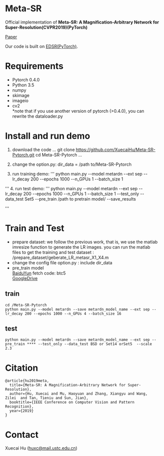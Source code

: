 # Meta-SR
Official implementation of **Meta-SR: A Magnification-Arbitrary Network for Super-Resolution(CVPR2019)(PyTorch)**
  
[Paper](https://arxiv.org/pdf/1903.00875.pdf)

Our code is built on [EDSR(PyTorch)](https://github.com/thstkdgus35/EDSR-PyTorch).
# Requirements

* Pytorch 0.4.0
* Python 3.5
* numpy
* skimage
* imageio
* cv2  
*note that if you use another version of pytorch (>0.4.0), you can rewrite the dataloader.py

# Install and run demo
1. download the code
...
git clone https://github.com/XuecaiHu/Meta-SR-Pytorch.git
cd Meta-SR-Pytorch
...
2. change the option.py: dir_data = /path to/Meta-SR-Pytorch

3. run training demo:
'''
python main.py --model metardn --ext sep --lr_decay 200 --epochs 1000 --n_GPUs 1 --batch_size 1

'''
4. run test demo:
'''
python main.py --model metardn --ext sep --lr_decay 200 --epochs 1000 --n_GPUs 1 --batch_size 1 --test_only --data_test Set5 --pre_train  /path to pretrain model/  --save_results

'''

# Train and Test




* prepare dataset: we follow the previous work, that is, we use the matlab imresize function to generate the LR images.
you can run the matlab files to get the training and test dataset :  /prepare_dataset/geberate_LR_metasr_X1_X4.m
* change the config file option.py : include dir_data
* pre_train model   
  [BaiduYun](https://pan.baidu.com/s/14L4Aut-F4JoSRfkJh6vr4Q) fetch code: btc5  
  [GoogleDrive](https://drive.google.com/open?id=1tGjz_pzgvo1T2N4f_ZjuqmxQHdpeDiSB)
## train 
```
cd /Meta-SR-Pytorch 
python main.py --model metardn --save metardn_model_name --ext sep --lr_decay 200 --epochs 1000 --n_GPUs 4 --batch_size 16 
```
## test 
```
python main.py --model metardn --save metardn_model_name --ext sep --pre_train **** --test_only --data_test BSD or Set14 orSet5  --scale 2.3
```
# Citation
```
@article{hu2019meta,
  title={Meta-SR: A Magnification-Arbitrary Network for Super-Resolution},
  author={Hu, Xuecai and Mu, Haoyuan and Zhang, Xiangyu and Wang, Zilei  and Tan, Tieniu and Sun, Jian},
  booktitle={IEEE Conference on Computer Vision and Pattern Recognition},
  year={2019}
}
```
# Contact
Xuecai Hu (huxc@mail.ustc.edu.cn)

